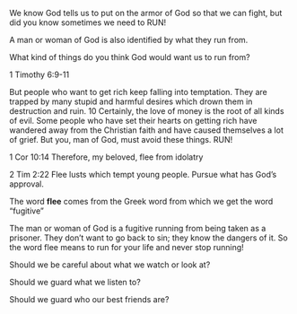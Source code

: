 We know God tells us to put on the armor of God so that we can fight, but did you know sometimes we need to RUN!

A man or woman of God is also identified by what they run from.

What kind of things do you think God would want us to run from?

1 Timothy 6:9-11

But people who want to get rich keep falling into temptation. They are trapped by many stupid and harmful desires which drown them in destruction and ruin. 10 Certainly, the love of money is the root of all kinds of evil. Some people who have set their hearts on getting rich have wandered away from the Christian faith and have caused themselves a lot of grief. But you, man of God, must avoid these things. RUN!

1 Cor 10:14
Therefore, my beloved, flee from idolatry

2 Tim 2:22
Flee lusts which tempt young people. Pursue what has God’s approval.

The word **flee** comes from the Greek word from which we get the word “fugitive”

The man or woman of God is a fugitive running from being taken as a prisoner. They don’t want to go back to sin; they know the dangers of it. So the word flee means to run for your life and never stop running!

Should we be careful about what we watch or look at?

Should we guard what we listen to?

Should we guard who our best friends are?